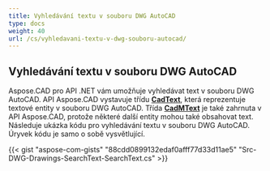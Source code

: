 ```yaml
---
title: Vyhledávání textu v souboru DWG AutoCAD
type: docs
weight: 40
url: /cs/vyhledavani-textu-v-dwg-souboru-autocad/
---
```


## **Vyhledávání textu v souboru DWG AutoCAD**
Aspose.CAD pro API .NET vám umožňuje vyhledávat text v souboru DWG AutoCAD. API Aspose.CAD vystavuje třídu [**CadText**](https://reference.aspose.com/cad/net/aspose.cad.fileformats.cad.cadobjects/cadtext), která reprezentuje textové entity v souboru DWG AutoCAD. Třída [**CadMText**](https://reference.aspose.com/cad/net/aspose.cad.fileformats.cad.cadobjects/cadmtext)  je také zahrnuta v API Aspose.CAD, protože některé další entity mohou také obsahovat text. Následuje ukázka kódu pro vyhledávání textu v souboru DWG AutoCAD. Úryvek kódu je samo o sobě vysvětlující.

{{< gist "aspose-com-gists" "88cdd0899132edaf0afff77d33d11ae5" "Src-DWG-Drawings-SearchText-SearchText.cs" >}}
